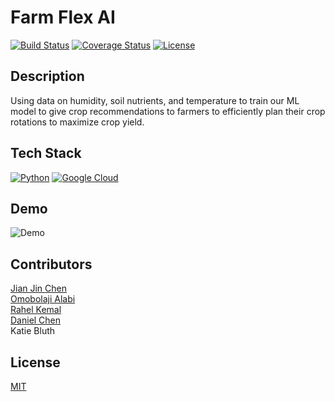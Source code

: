 # Farm Flex AI 

[![Build Status](https://img.shields.io/travis/username/reponame.svg?style=flat-square)](https://travis-ci.org/username/reponame)
[![Coverage Status](https://img.shields.io/coveralls/username/reponame.svg?style=flat-square)](https://coveralls.io/github/username/reponame)
[![License](https://img.shields.io/github/license/isayahc/python-sample-template.svg?style=flat-square)](LICENSE)

## Description

Using data on humidity, soil nutrients, and temperature to train our ML model to give crop recommendations to farmers to efficiently plan 
their crop rotations to maximize crop yield.  

## Tech Stack 
[![Python](https://img.shields.io/badge/-Python-3776AB?logo=python&logoColor=yellow&style=for-the-badge)](Python) 
[![Google Cloud](https://img.shields.io/badge/Google%20Cloud-grey?style=for-the-badge&logo=googlecloud)](GoogleCloud)


## Demo

![Demo](https://github.com/isayahc/Crop-AI/assets/122761865/a7f14b15-1c8b-4637-933f-6c22a360ce72)

## Contributors
[Jian Jin Chen](https://github.com/JJC3321) <br />
[Omobolaji Alabi](https://github.com/SlinkyWalnut) <br />
[Rahel Kemal](https://github.com/rahelskemal) <br />
[Daniel Chen](https://github.com/dchen024) <br />
Katie Bluth

## License

[MIT](LICENSE)
